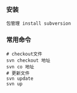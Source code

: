 ### 安装

```shell
包管理 install subversion
```

### 常用命令

```shell
# checkout文件
svn checkout 地址
svn co 地址
# 更新文件
svn update
svn up
```

